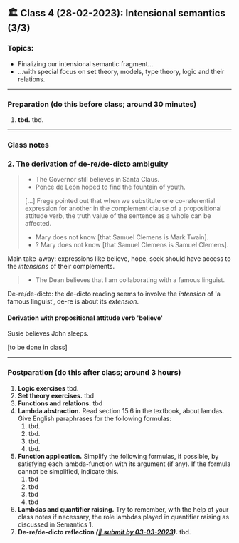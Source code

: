 
## 🏛 Class 4 (28-02-2023): Intensional semantics (3/3)

### Topics:
- Finalizing our intensional semantic fragment... 
- ...with special focus on set theory, models, type theory, logic and their relations.

----

### Preparation (do this before class; around 30 minutes)

1. **tbd.** tbd.

-----

### Class notes


### 2. The derivation of de-re/de-dicto ambiguity

>
> - The Governor still believes in Santa Claus.
> - Ponce de León hoped to find the fountain of youth.
> 
> [...]
> Frege pointed out that when we substitute one co-referential expression for another in the complement clause of a propositional attitude verb, the truth value  of the sentence as a whole can be affected.
> 
> - Mary does not know [that Samuel Clemens is Mark Twain].
> - ? Mary does not know [that Samuel Clemens is Samuel Clemens].

Main take-away: expressions like believe, hope, seek should have access to the _intensions_ of their complements.

> - The Dean believes that I am collaborating with a famous linguist.

De-re/de-dicto: the de-dicto reading seems to involve the _intension_ of 'a famous linguist', de-re is about its _extension_.


#### Derivation with propositional attitude verb 'believe'

Susie believes John sleeps.

[to be done in class]





-----

### Postparation (do this after class; around 3 hours)

1. **Logic exercises** tbd.
2. **Set theory exercises.** tbd
3. **Functions and relations.** tbd
4. **Lambda abstraction.** Read section 15.6 in the textbook, about lamdas. Give English paraphrases for the following formulas:
   1. tbd.
   2. tbd.
   3. tbd.
   4. tbd.
5. **Function application.** Simplify the following formulas, if possible, by satisfying each lambda-function with its argument (if any). If the formula cannot be simplified, indicate this.
   1. tbd
   2. tbd
   3. tbd
   4. tbd
6. **Lambdas and quantifier raising.** Try to remember, with the help of your class notes if necessary, the role lambdas played in quantifier raising as discussed in Semantics 1.
7. **De-re/de-dicto reflection _([📩 submit by 03-03-2023](https://tbd.url))_.** tbd.
